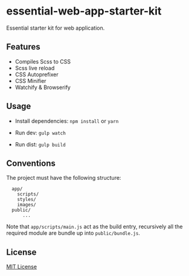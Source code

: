 # essential-web-app-starter-kit

Essential starter kit for web application.

## Features

- Compiles Scss to CSS
- Scss live reload
- CSS Autoprefixer
- CSS Minifier
- Watchify & Browserify

## Usage

- Install dependencies: `npm install` or `yarn`

- Run dev: `gulp watch`

- Run dist: `gulp build`

## Conventions

The project must have the following structure:
```
  app/
    scripts/
    styles/
    images/
  public/
      ...
```
Note that `app/scripts/main.js` act as the build entry, recursively all the required module are bundle up into `public/bundle.js`.

## License

[MIT License](http://opensource.org/licenses/MIT)
